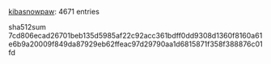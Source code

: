[kibasnowpaw](https://github.com/kibasnowpaw): 4671 entries

sha512sum 7cd806ecad26701beb135d5985af22c92acc361bdff0dd9308d1360f8160a61e6b9a20009f849da87929eb62ffeac97d29790aa1d6815871f358f388876c01fd
